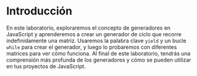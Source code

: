 # Introducción

En este laboratorio, exploraremos el concepto de generadores en JavaScript y aprenderemos a crear un generador de ciclo que recorre indefinidamente una matriz. Usaremos la palabra clave `yield` y un bucle `while` para crear el generador, y luego lo probaremos con diferentes matrices para ver cómo funciona. Al final de este laboratorio, tendrás una comprensión más profunda de los generadores y cómo se pueden utilizar en tus proyectos de JavaScript.
